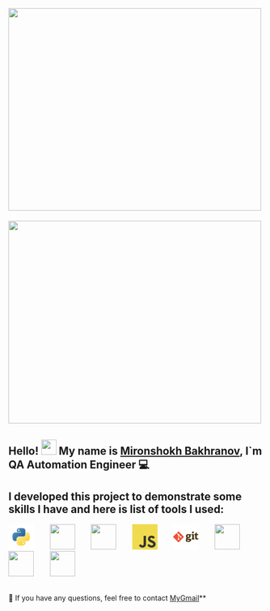 <img src="https://media1.giphy.com/media/i4MAH84pqe2m2aVojc/giphy.gif?cid=ecf05e47io693rwhjhi1ml0gm9h5flsaae7i4a7zfehgnym4&ep=v1_gifs_search&rid=giphy.gif&ct=g" width="500" height="400" />&nbsp; &nbsp; &nbsp; &nbsp;<img src= "https://media3.giphy.com/media/l5JbspfwZ0yjHjlJ0K/giphy.gif?cid=ecf05e477amxvmv4okni3jbjx293hhdkskqy6q9r7uvg8pbv&ep=v1_gifs_search&rid=giphy.gif&ct=g" width="500" height="400" />&nbsp;

## Hello! <img src="https://camo.githubusercontent.com/e8e7b06ecf583bc040eb60e44eb5b8e0ecc5421320a92929ce21522dbc34c891/68747470733a2f2f6d656469612e67697068792e636f6d2f6d656469612f6876524a434c467a6361737252346961377a2f67697068792e676966" width="30" height="30" /> My name is [Mironshokh Bakhranov](https://www.linkedin.com/in/mironshokh-bakhranov/),  I`m QA Automation Engineer 💻

## I developed this project to demonstrate some skills I have and here is list of tools I used:


<img src="https://raw.githubusercontent.com/github/explore/80688e429a7d4ef2fca1e82350fe8e3517d3494d/topics/python/python.png" width="50" height="50" />&nbsp; &nbsp; &nbsp; &nbsp; <img src="https://d2h1nbmw1jjnl.cloudfront.net/company_directory_entries/company_logos/000/000/328/original/bstack_2x.png?1582638320" width="50" height="50" />&nbsp; &nbsp; &nbsp; &nbsp; <img src="https://res.cloudinary.com/postman/image/upload/t_team_logo/v1629869194/team/2893aede23f01bfcbd2319326bc96a6ed0524eba759745ed6d73405a3a8b67a8" width="50" height="50" />&nbsp; &nbsp; &nbsp; &nbsp; <img src="https://raw.githubusercontent.com/github/explore/80688e429a7d4ef2fca1e82350fe8e3517d3494d/topics/javascript/javascript.png" width="50" height="50" />&nbsp; &nbsp; &nbsp; &nbsp; <img src="https://raw.githubusercontent.com/github/explore/80688e429a7d4ef2fca1e82350fe8e3517d3494d/topics/git/git.png" width="50" height="50" />&nbsp; &nbsp; &nbsp; &nbsp; <img src="https://w7.pngwing.com/pngs/201/90/png-transparent-logo-html-html5.png" width="50" height="50" />&nbsp; &nbsp; &nbsp; &nbsp; <img src="https://avatars.githubusercontent.com/u/5879127?s=200&v=4" width="50" height="50" />&nbsp; &nbsp; &nbsp; &nbsp; <img src="https://upload.wikimedia.org/wikipedia/commons/thumb/d/d5/Selenium_Logo.png/861px-Selenium_Logo.png?20200511151950" width="50" height="50" />  
&nbsp;

📩 If you have any questions, feel free to contact <a href="mailto:starsandjill@gmail.com">MyGmail</a>**  
